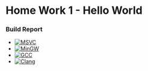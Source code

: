 # Home Work 1 - Hello World
### Build Report
- [![MSVC](https://github.com/Aizyka/HW/actions/workflows/msvc.yml/badge.svg)](https://nightly.link/Aizyka/HW/workflows/msvc/main/windows_msvc.7z.zip)
- [![MinGW](https://github.com/Aizyka/HW/actions/workflows/mingw.yml/badge.svg)](https://nightly.link/Aizyka/HW/workflows/mingw/main/windows_mingw.7z.zip)
- [![GCC](https://github.com/Aizyka/HW/actions/workflows/gcc.yml/badge.svg)](https://nightly.link/Aizyka/HW/workflows/gcc/main/ubuntu_gcc.7z.zip)
- [![Clang](https://github.com/Aizyka/HW/actions/workflows/clang.yml/badge.svg)](https://nightly.link/Aizyka/HW/workflows/clang/main/macos_clang.7z.zip)
